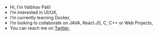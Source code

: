 -  Hi, I’m Vaibhav Patil
-  I’m interested in UI/UX,
-  I’m currently learning Docker,
-  I’m looking to collaborate on JAVA, React.JS, C, C++ or Web Projects,
-  You can reach me on [Twitter](https://twitter.com/vaibhavpatil_27),

<!---
vaibhavpatil27/vaibhavpatil27 is a ✨ special ✨ repository because its `README.md` (this file) appears on your GitHub profile.
You can click the Preview link to take a look at your changes.
--->

